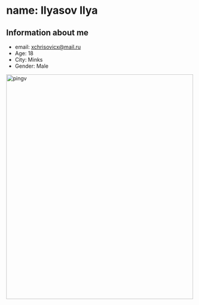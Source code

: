 # name: Ilyasov Ilya

## Information about me
* email: xchrisovicx@mail.ru
 * Age: 18
 * City: Minks
 * Gender: Male 
 <img src="img/_pingv.jpg" alt="pingv" width="500" height="600">